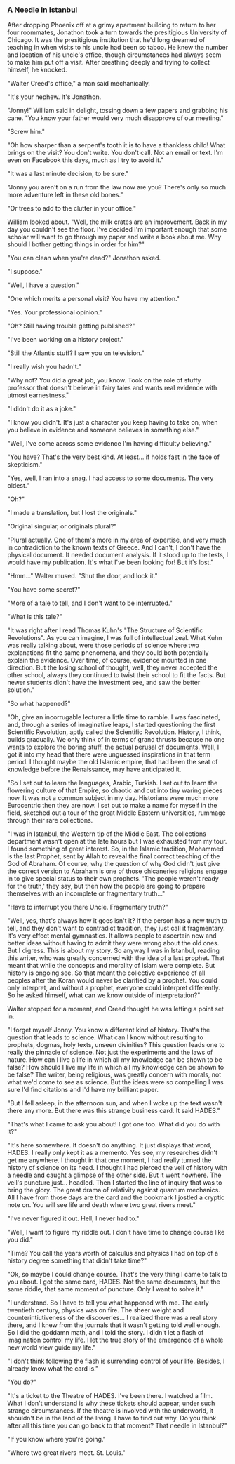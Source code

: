 ### A Needle In Istanbul
<!--
= Chapter 6: A Needle In Istanbul
Characters: Dr. Creed, Dr. Walter Creed
Tags: History of Science, Life's Dead Ends, Morality of Falsification
Status: Complete::Development
Synopsis: Walter tells Creed a cautionary tale from his own youthful ambition, to discover the origins of science in Arabic scholarship. He had in fact discovered a text that might do that, but just like Jonathon the text disappeared and he was left with a HADES theatre ticket. Walter provides caution and tells how he moved to his new topic the history of 20th century theoretical physics. It's revealed he still has a ticket to the Theatre of Hades from a text that he found but lost, just like Jonathon.
-->

After dropping Phoenix off at a grimy apartment building to return to her four roommates, Jonathon took a turn towards the presitigious University of Chicago. It was the presitigious institution that he'd long dreamed of teaching in when visits to his uncle had been so taboo. He knew the number and location of his uncle's office, though circumstances had always seem to make him put off a visit. After breathing deeply and trying to collect himself, he knocked.

"Walter Creed's office," a man said mechanically.

"It's your nephew. It's Jonathon.

"Jonny!" William said in delight, tossing down a few papers and grabbing his cane. "You know your father would very much disapprove of our meeting."

"Screw him." 

"Oh how sharper than a serpent's tooth it is to have a thankless child! What brings on the visit? You don't write. You don't call. Not an email or text. I'm even on Facebook this days, much as I try to avoid it."

"It was a last minute decision, to be sure."

"Jonny you aren't on a run from the law now are you? There's only so much more adventure left in these old bones."

"Or trees to add to the clutter in your office." 

William looked about. "Well, the milk crates are an improvement. Back in my day you couldn't see the floor. I've decided I'm important enough that some scholar will want to go through my paper and write a book about me. Why should I bother getting things in order for him?"

"You can clean when you're dead?" Jonathon asked.

"I suppose."

"Well, I have a question."

"One which merits a personal visit? You have my attention."

"Yes. Your professional opinion."

"Oh? Still having trouble getting published?"

"I've been working on a history project."

"Still the Atlantis stuff? I saw you on television."

"I really wish you hadn't."

"Why not? You did a great job, you know. Took on the role of stuffy professor that doesn't believe in fairy tales and wants real evidence with utmost earnestness."

"I didn't do it as a joke."

"I know you didn't. It's just a character you keep having to take on, when you believe in evidence and someone believes in something else."

"Well, I've come across some evidence I'm having difficulty believing."

"You have? That's the very best kind. At least... if holds fast in the face of skepticism."

"Yes, well, I ran into a snag. I had access to some documents. The very oldest."

"Oh?"

"I made a translation, but I lost the originals."

"Original singular, or originals plural?"

"Plural actually. One of them's more in my area of expertise, and very much in contradiction to the known texts of Greece. And I can't, I don't have the physical document. It needed document analysis. If it stood up to the tests, I would have my publication. It's what I've been looking for! But it's lost."

"Hmm..." Walter mused. "Shut the door, and lock it."

"You have some secret?"

"More of a tale to tell, and I don't want to be interrupted." 

"What is this tale?"

"It was right after I read Thomas Kuhn's "The Structure of Scientific Revolutions". As you can imagine, I was full of intellectual zeal. What Kuhn was really talking about, were those periods of science where two explanations fit the same phenomena, and they could both potentially explain the evidence. Over time, of course, evidence mounted in one direction. But the losing school of thought, well, they never accepted the other school, always they continued to twist their school to fit the facts. But newer students didn't have the investment see, and saw the better solution."

"So what happened?"

"Oh, give an incorrugable lecturer a little time to ramble. I was fascinated, and, through a series of imaginative leaps, I started questioning the first Scientific Revolution, aptly called the Scientific Revolution. History, I think, builds gradually. We only think of in terms of grand thrusts because no one wants to explore the boring stuff, the actual perusal of documents. Well, I got it into my head that there were unguessed inspirations in that term period. I thought maybe the old Islamic empire, that had been the seat of knowledge before the Renaissance, may have anticipated it. 

"So I set out to learn the languages, Arabic, Turkish. I set out to learn the flowering culture of that Empire, so chaotic and cut into tiny waring pieces now. It was not a common subject in my day. Historians were much more Eurocentric then they are now. I set out to make a name for myself in the field, sketched out a tour of the great Middle Eastern universities, rummage through their rare collections. 

"I was in Istanbul, the Western tip of the Middle East. The collections department wasn't open at the late hours but I was exhausted from my tour. I found something of great interest. So, in the Islamic tradition, Mohammed is the last Prophet, sent by Allah to reveal the final correct teaching of the God of Abraham. Of course, why the question of why God didn't just give the correct version to Abraham is one of those chicaneries religions engage in to give special status to their own prophets. 'The people weren't ready for the truth,' they say, but then how the people are going to prepare themselves with an incomplete or fragmentary truth..."

"Have to interrupt you there Uncle. Fragmentary truth?"

"Well, yes, that's always how it goes isn't it? If the person has a new truth to tell, and they don't want to contradict tradition, they just call it fragmentary. It's very effect mental gymnastics. It allows people to ascertain new and better ideas without having to admit they were wrong about the old ones. But I digress. This is about my story. So anyway I was in Istanbul, reading this writer, who was greatly concerned with the idea of a last prophet. That meant that while the concepts and morality of Islam were complete. But history is ongoing see. So that meant the collective experience of all peoples after the Koran would never be clarified by a prophet. You could only interpret, and without a prophet, everyone could interpret differently. 
So he asked himself, what can we know outside of interpretation?"

Walter stopped for a moment, and Creed thought he was letting a point set in.

"I forget myself Jonny. You know a different kind of history. That's the question that leads to science. What can I know without resulting to prophets, dogmas, holy texts, unseen divinities? This question leads one to really the pinnacle of science. Not just the experiments and the laws of nature. How can I live a life in which all my knowledge can be shown to be false? How should I live my life in which all my knowledge can be shown to be false? The writer, being religious, was greatly concern with morals, not what we'd come to see as science. But the ideas were so compelling I was sure I'd find citations and I'd have my brilliant paper. 

"But I fell asleep, in the afternoon sun, and when I woke up the text wasn't there any more. But there was this strange business card. It said HADES."

"That's what I came to ask you about! I got one too. What did you do with it?"

"It's here somewhere. It doesn't do anything. It just displays that word, HADES. I really only kept it as a memento. Yes see, my researches didn't get me anywhere. I thought in that one moment, I had really turned the history of science on its head. I thought I had pierced the veil of history with a needle and caught a glimpse of the other side. But it went nowhere. The veil's puncture just... headled. Then I started the line of inquiry that was to bring the glory. The great drama of relativity against quantum mechanics. All I have from those days are the card and the bookmark I jostled a cryptic note on. You will see life and death where two great rivers meet."

"I've never figured it out. Hell, I never had to."

"Well, I want to figure my riddle out. I don't have time to change course like you did."

"Time? You call the years worth of calculus and physics I had on top of a history degree something that didn't take time?"

"Ok, so maybe I could change course. That's the very thing I came to talk to you about. I got the same card, HADES. Not the same documents, but the same riddle, that same moment of puncture. Only I want to solve it."

"I understand. So I have to tell you what happened with me. The early twentieth century, physics was on fire. The sheer weight and counterintiutiveness of the discoveries... I realized there was a real story there, and I knew from the journals that it wasn't getting told well enough. So I did the goddamn math, and I told the story. I didn't let a flash of imagination control my life. I let the true story of the emergence of a whole new world view guide my life."

"I don't think following the flash is surrending control of your life. Besides, I already know what the card is."

"You do?"

"It's a ticket to the Theatre of HADES. I've been there. I watched a film. What I don't understand is why these tickets should appear, under such strange circumstances. If the theatre is involved with the underworld, it shouldn't be in the land of the living. I have to find out why. Do you think after all this time you can go back to that moment? That needle in Istanbul?"

"If you know where you're going."

"Where two great rivers meet. St. Louis."

<!--
Quotes and Images:
"Physics was on fire, an emergence of a whole new world view."
"I changed course. You don't think it took time?"
"I want to solve the riddle. I don't think following the flash [of inspiration] is surrending control of your life."
Two competing scientific paradigms.
How do I live when everything I know can be falsified? How should I live when everything I know can be falsified.
-->
